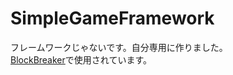 # SimpleGameFramework
フレームワークじゃないです。自分専用に作りました。  
[BlockBreaker](https://github.com/ydk-nk/BlockBreaker)で使用されています。
